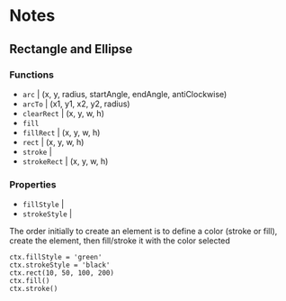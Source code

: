 # Notes

## Rectangle and Ellipse

### Functions

- `arc` | (x, y, radius, startAngle, endAngle, antiClockwise)
- `arcTo` | (x1, y1, x2, y2, radius)
- `clearRect` | (x, y, w, h)
- `fill`
- `fillRect` | (x, y, w, h)
- `rect` | (x, y, w, h)
- `stroke` |
- `strokeRect` | (x, y, w, h)

### Properties

- `fillStyle` |
- `strokeStyle` |

The order initially to create an element is to define a color (stroke or fill), create the element, then fill/stroke it with the color selected

```
ctx.fillStyle = 'green'
ctx.strokeStyle = 'black'
ctx.rect(10, 50, 100, 200)
ctx.fill()
ctx.stroke()
```